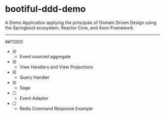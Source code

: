 # bootiful-ddd-demo
A Demo Application applying the principals of Domain Driven Design using the Springboot ecosystem, Reactor Core, and Axon Framework.


---
##TODO
- [x] - Event sourced aggregate  
- [x] - View Handlers and View Projections  
- [x] - Query Handler  
- [x] - Saga  
- [ ] - Event Adapter  
- [ ] - Redis Command Response Example  
